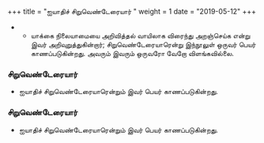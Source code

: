 ﻿+++
title = "ஐயாதிச் சிறுவெண்டேரையார்  "
weight = 1
date = "2019-05-12"
+++


- - யாக்கை நிலையாமையை அறிவித்தல் வாயிலாக விரைந்து அறஞ்செய்க என்று இவர் அறிவுறுத்துகின்றார்; சிறுவெண்டேரையாரென்று இந்நூலுள் ஒருவர் பெயர் காணப்படுகின்றது. அவரும் இவரும் ஒருவரோ வேறோ விளங்கவில்லை. 
### சிறுவெண்டேரையார்  
- ஐயாதிச் சிறுவெண்டேரையாரென்றும் இவர் பெயர் காணப்படுகின்றது. 
  
### சிறுவெண்டேரையார்  
- ஐயாதிச் சிறுவெண்டேரையாரென்றும் இவர் பெயர் காணப்படுகின்றது. 
